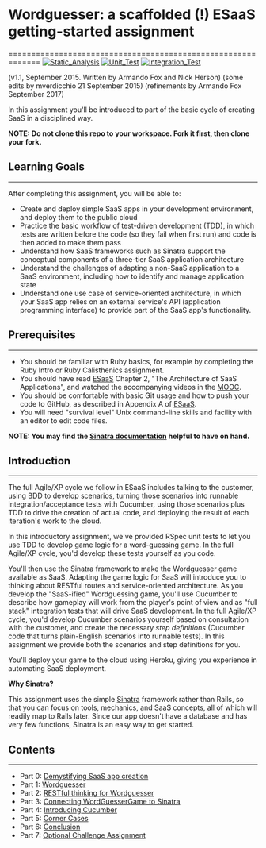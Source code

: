 # Wordguesser: a scaffolded (!) ESaaS getting-started assignment
=============================================================
[![Static_Analysis](https://github.com/PaigeDavid/CSCI690_FinalProject/actions/workflows/superlinter.yml/badge.svg)](https://github.com/PaigeDavid/CSCI690_FinalProject/actions/workflows/superlinter.yml)
[![Unit_Test](https://github.com/PaigeDavid/CSCI690_FinalProject/actions/workflows/rspec.yml/badge.svg)](https://github.com/PaigeDavid/CSCI690_FinalProject/actions/workflows/rspec.yml)
[![Integration_Test](https://github.com/PaigeDavid/CSCI690_FinalProject/actions/workflows/cucumber.yml/badge.svg)](https://github.com/PaigeDavid/CSCI690_FinalProject/actions/workflows/cucumber.yml)

(v1.1, September 2015.  Written by Armando Fox and Nick Herson)
(some edits by mverdicchio 21 September 2015)
(refinements by Armando Fox September 2017)

In this assignment you'll be introduced to part of the basic cycle of creating SaaS in a disciplined way.

**NOTE: Do not clone this repo to your workspace. Fork it first, then clone your fork.**



## Learning Goals
--------------
After completing this assignment, you will be able to:

* Create and deploy simple SaaS apps in your development environment, and deploy them to the public cloud
* Practice the basic workflow of test-driven development (TDD), in which tests are written before the code (so they fail when first run) and code is then added to make them pass
* Understand how SaaS frameworks such as Sinatra support the conceptual components of a three-tier SaaS application architecture
* Understand the challenges of adapting a non-SaaS application to a SaaS environment, including how to identify and manage application state
* Understand one use case of service-oriented architecture, in which your SaaS app relies on an external service's API (application programming interface) to provide part of the SaaS app's functionality.

## Prerequisites
--------------
* You should be familiar with Ruby basics, for example by completing the Ruby Intro or Ruby Calisthenics assignment.
* You should have read [ESaaS](http://www.saasbook.info) Chapter 2, "The Architecture of SaaS Applications", and watched the accompanying videos in the [MOOC](http://www.saas-class.org).
* You should be comfortable with basic Git usage and how to push your code to GitHub, as described in Appendix A of [ESaaS](http://www.saasbook.info).
* You will need "survival level" Unix command-line skills and facility with an editor to edit code files.

**NOTE: You may find the [Sinatra documentation](https://sinatrarb.com) helpful to have on hand.**

## Introduction
--------------
The full Agile/XP cycle we follow in ESaaS includes talking to the customer, using BDD to develop scenarios, turning those scenarios into runnable integration/acceptance tests with Cucumber, using those scenarios plus TDD to drive the creation of actual code, and deploying the result of each iteration's work to the cloud.

In this introductory assignment, we've provided RSpec unit tests to let you use TDD to develop game logic for a word-guessing game.  In the full Agile/XP cycle, you'd develop these tests yourself as you code.

You'll then use the Sinatra framework to make the Wordguesser game available as SaaS. Adapting the game logic for SaaS will introduce you to thinking about RESTful routes and service-oriented architecture. As you develop the "SaaS-ified" Wordguessing game, you'll use Cucumber to describe how gameplay will work from the player's
point of view and as "full stack" integration tests that will drive SaaS development.  In the full Agile/XP cycle, you'd develop Cucumber scenarios yourself based on consultation with the customer, and create the necessary *step definitions* (Cucumber code that turns plain-English scenarios into runnable tests).  In this assignment
we provide both the scenarios and step definitions for you.

You'll deploy your game to the cloud using Heroku, giving you experience in automating SaaS deployment.

**Why Sinatra?**

This assignment uses the simple [Sinatra](https://github.com/sinatra/sinatra) framework rather than Rails, so that you can focus on tools, mechanics, and SaaS concepts, all of which will readily map to Rails later.  Since our app doesn't have a database and has very few functions, Sinatra is an easy way to get started.

## Contents
--------------

* Part 0: [Demystifying SaaS app creation](docs/part_0_create_saas_app.md)
* Part 1: [Wordguesser](docs/part_1_wordguesser.md)
* Part 2: [RESTful thinking for Wordguesser](docs/part_2_restful_thinking.md)
* Part 3: [Connecting WordGuesserGame to Sinatra](docs/part_3_connecting_wordguesser_to_sinatra.md)
* Part 4: [Introducing Cucumber](docs/part_4_cucumber.md)
* Part 5: [Corner Cases](docs/part_5_corner_cases.md)
* Part 6: [Conclusion](docs/part_6_conclusion.md)
* Part 7: [Optional Challenge Assignment](docs/part_7_optional_challenge.md)
